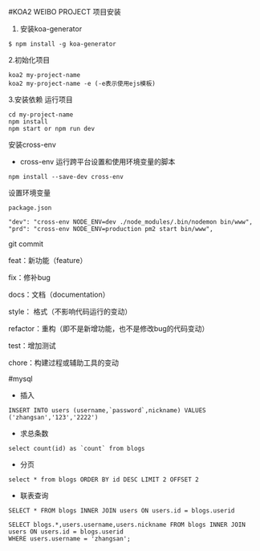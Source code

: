 #KOA2 WEIBO PROJECT
项目安装
1. 安装koa-generator
```
$ npm install -g koa-generator
```
2.初始化项目
```
koa2 my-project-name
koa2 my-project-name -e (-e表示使用ejs模板)
```
3.安装依赖 运行项目
```
cd my-project-name
npm install
npm start or npm run dev
```

安装cross-env
- cross-env 运行跨平台设置和使用环境变量的脚本
```
npm install --save-dev cross-env
```
设置环境变量
```
package.json

"dev": "cross-env NODE_ENV=dev ./node_modules/.bin/nodemon bin/www",
"prd": "cross-env NODE_ENV=production pm2 start bin/www",
```

git commit

feat：新功能（feature）

fix：修补bug

docs：文档（documentation）

style： 格式（不影响代码运行的变动）

refactor：重构（即不是新增功能，也不是修改bug的代码变动）

test：增加测试

chore：构建过程或辅助工具的变动


#mysql

- 插入
```
INSERT INTO users (username,`password`,nickname) VALUES ('zhangsan','123','2222')
```
- 求总条数
```
select count(id) as `count` from blogs
```
- 分页
```
select * from blogs ORDER BY id DESC LIMIT 2 OFFSET 2
```
- 联表查询
```
SELECT * FROM blogs INNER JOIN users ON users.id = blogs.userid

SELECT blogs.*,users.username,users.nickname FROM blogs INNER JOIN users ON users.id = blogs.userid 
WHERE users.username = 'zhangsan';
```


